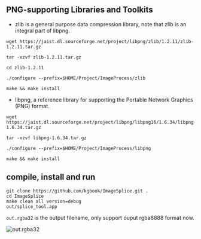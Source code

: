 ## PNG-supporting Libraries and Toolkits

- zlib is a general purpose data compression library, note that zlib is an integral part of libpng.

```
wget https://jaist.dl.sourceforge.net/project/libpng/zlib/1.2.11/zlib-1.2.11.tar.gz

tar -xzvf zlib-1.2.11.tar.gz

cd zlib-1.2.11

./configure --prefix=$HOME/Project/ImageProcess/zlib

make && make install

```

- libpng, a reference library for supporting the Portable Network Graphics (PNG) format.

```
wget https://jaist.dl.sourceforge.net/project/libpng/libpng16/1.6.34/libpng-1.6.34.tar.gz

tar -xzvf libpng-1.6.34.tar.gz 

./configure --prefix=$HOME/Project/ImageProcess/libpng

make && make install
```

## compile, install and run
```
git clone https://github.com/kgbook/ImageSplice.git .
cd ImageSplice
make clean all version=debug
out/splice_tool.app
```

`out.rgba32` is the output filename, only support ouput rgba8888 format now.

![out.rgba32](https://github.com/kgbook/ImageSplice/blob/master/out/out-rgba32.png "out.rgba32")
